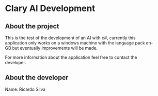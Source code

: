 # Clary AI Development

## About the project

This is the test of the development of an AI with c#, currently this application only works on a windows machine with the language pack en-GB but eventually improvements will be made.

For more information about the application feel free to contact the developer.

## About the developer

Name: Ricardo Silva
